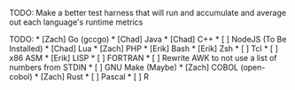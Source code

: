 TODO:
	Make a better test harness that will run and accumulate and average out
	each language's runtime metrics

TODO:
	* [Zach] Go (gccgo)
	* [Chad] Java
	* [Chad] C++
	* [    ] NodeJS (To Be Installed)
	* [Chad] Lua
	* [Zach] PHP
	* [Erik] Bash
	* [Erik] Zsh
	* [    ] Tcl
	* [    ] x86 ASM
	* [Erik] LISP
	* [    ] FORTRAN
	* [    ] Rewrite AWK to not use a list of numbers from STDIN
	* [    ] GNU Make (Maybe)
	* [Zach] COBOL (open-cobol)
	* [Zach] Rust
	* [    ] Pascal
	* [    ] R
